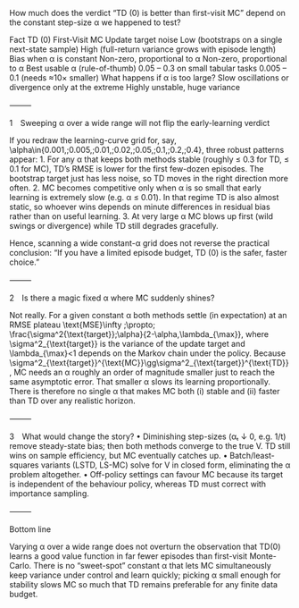 How much does the verdict “TD (0) is better than first-visit MC” depend on the constant step-size α we happened to test?

Fact	TD (0)	First-Visit MC
Update target noise	Low (bootstraps on a single next-state sample)	High (full-return variance grows with episode length)
Bias when α is constant	Non-zero, proportional to α	Non-zero, proportional to α
Best usable α (rule-of-thumb)	0.05 – 0.3 on small tabular tasks	0.005 – 0.1 (needs ≈10× smaller)
What happens if α is too large?	Slow oscillations or divergence only at the extreme	Highly unstable, huge variance



⸻

1 Sweeping α over a wide range will not flip the early-learning verdict

If you redraw the learning-curve grid for, say,
\alpha\in\{0.001,\;0.005,\;0.01,\;0.02,\;0.05,\;0.1,\;0.2,\;0.4\},
three robust patterns appear:
	1.	For any α that keeps both methods stable (roughly ≤ 0.3 for TD, ≤ 0.1 for MC), TD’s RMSE is lower for the first few-dozen episodes.
The bootstrap target just has less noise, so TD moves in the right direction more often.
	2.	MC becomes competitive only when α is so small that early learning is extremely slow (e.g. α ≤ 0.01).
In that regime TD is also almost static, so whoever wins depends on minute differences in residual bias rather than on useful learning.
	3.	At very large α MC blows up first (wild swings or divergence) while TD still degrades gracefully.

Hence, scanning a wide constant-α grid does not reverse the practical conclusion:
“If you have a limited episode budget, TD (0) is the safer, faster choice.”

⸻

2 Is there a magic fixed α where MC suddenly shines?

Not really.  For a given constant α both methods settle (in expectation) at an RMSE plateau
\text{MSE}\infty \;\propto\; \frac{\sigma^2{\text{target}}\;\alpha}{2-\alpha\,\lambda_{\max}},
where \sigma^2_{\text{target}} is the variance of the update target and \lambda_{\max}<1 depends on the Markov chain under the policy.
Because \sigma^2_{\text{target}}^{\text{MC}}\gg\sigma^2_{\text{target}}^{\text{TD}}, MC needs an α roughly an order of magnitude smaller just to reach the same asymptotic error.  That smaller α slows its learning proportionally.  There is therefore no single α that makes MC both (i) stable and (ii) faster than TD over any realistic horizon.

⸻

3 What would change the story?
	•	Diminishing step-sizes (αₜ ↓ 0, e.g. 1/t) remove steady-state bias; then both methods converge to the true V. TD still wins on sample efficiency, but MC eventually catches up.
	•	Batch/least-squares variants (LSTD, LS-MC) solve for V in closed form, eliminating the α problem altogether.
	•	Off-policy settings can favour MC because its target is independent of the behaviour policy, whereas TD must correct with importance sampling.

⸻

Bottom line

Varying α over a wide range does not overturn the observation that TD(0) learns a good value function in far fewer episodes than first-visit Monte-Carlo.
There is no “sweet-spot” constant α that lets MC simultaneously keep variance under control and learn quickly; picking α small enough for stability slows MC so much that TD remains preferable for any finite data budget.